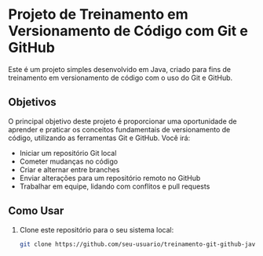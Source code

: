 # Projeto de Treinamento em Versionamento de Código com Git e GitHub

Este é um projeto simples desenvolvido em Java, criado para fins de treinamento em versionamento de código com o uso do Git e GitHub.

## Objetivos

O principal objetivo deste projeto é proporcionar uma oportunidade de aprender e praticar os conceitos fundamentais de versionamento de código, utilizando as ferramentas Git e GitHub. Você irá:

- Iniciar um repositório Git local
- Cometer mudanças no código
- Criar e alternar entre branches
- Enviar alterações para um repositório remoto no GitHub
- Trabalhar em equipe, lidando com conflitos e pull requests

## Como Usar

1. Clone este repositório para o seu sistema local:
   ```sh
   git clone https://github.com/seu-usuario/treinamento-git-github-java.git
